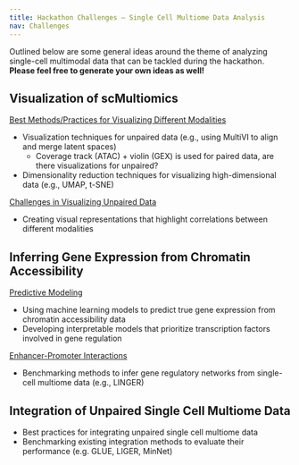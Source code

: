 ```yaml
---
title: Hackathon Challenges – Single Cell Multiome Data Analysis
nav: Challenges
---
```


Outlined below are some general ideas around the theme of analyzing single-cell multimodal data that can be tackled during the hackathon. **Please feel free to generate your own ideas as well!**


## Visualization of scMultiomics

<ins>Best Methods/Practices for Visualizing Different Modalities</ins>

- Visualization techniques for unpaired data (e.g., using MultiVI to align and merge latent spaces)
  - Coverage track (ATAC) + violin (GEX) is used for paired data, are there visualizations for unpaired?
- Dimensionality reduction techniques for visualizing high-dimensional data (e.g., UMAP, t-SNE)

<ins>Challenges in Visualizing Unpaired Data</ins>

- Creating visual representations that highlight correlations between different modalities

## Inferring Gene Expression from Chromatin Accessibility

<ins>Predictive Modeling</ins>

- Using machine learning models to predict true gene expression from chromatin accessibility data
- Developing interpretable models that prioritize transcription factors involved in gene regulation

<ins>Enhancer-Promoter Interactions</ins>

- Benchmarking methods to infer gene regulatory networks from single-cell multiome data (e.g., LINGER)

## Integration of Unpaired Single Cell Multiome Data

- Best practices for integrating unpaired single cell multiome data
- Benchmarking existing integration methods to evaluate their performance (e.g. GLUE, LIGER, MinNet)

